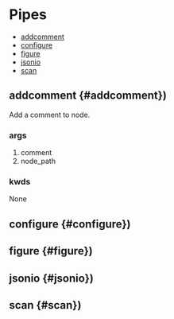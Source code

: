 Pipes
=====

- [addcomment](#addcomment)
- [configure](#configure)
- [figure](#figure)
- [jsonio](#jsonio)
- [scan](#scan)


addcomment {#addcomment})
-------------------------

Add a comment to node.

### args

1. comment
1. node_path 

### kwds
None

configure {#configure})
-----------------------

figure {#figure})
-----------------

jsonio {#jsonio})
-----------------

scan {#scan})
-------------
